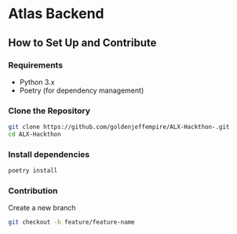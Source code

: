 # Atlas Backend

## How to Set Up and Contribute

### Requirements
- Python 3.x
- Poetry (for dependency management)

### Clone the Repository
```bash
git clone https://github.com/goldenjeffempire/ALX-Hackthon-.git
cd ALX-Hackthon
```

### Install dependencies
``` bash
poetry install
```

### Contribution
Create a new branch
```bash
git checkout -b feature/feature-name
```

